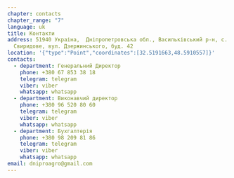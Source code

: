 ```yaml
---
chapter: contacts
chapter_range: "7"
language: uk
title: Контакти
address: 51940 Украіна,  Дніпропетровська обл., Васильківський р-н, с.
  Свиридове, вул. Дзержинського, буд. 42
location: '{"type":"Point","coordinates":[32.5191663,48.5910557]}'
contacts:
  - department: Генеральний Директор
    phone: +380 67 853 38 18
    telegram: telegram
    viber: viber
    whatsapp: whatsapp
  - department: Виконавчий директор
    phone: +380 96 520 80 60
    telegram: telegram
    viber: viber
    whatsapp: whatsapp
  - department: Бухгалтерія
    phone: +380 98 209 81 86
    telegram: telegram
    viber: viber
    whatsapp: whatsapp
email: dniproagro@gmail.com
---
```

